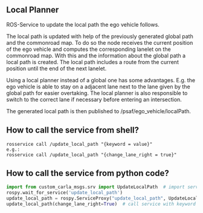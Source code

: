 ## Local Planner
ROS-Service to update the local path the ego vehicle follows. 

The local path is updated with help of the previously generated global path and the commonroad map.
To do so the node receives the current position of the ego vehicle and computes the corresponding lanelet on the commonroad
map. With this and the information about the global path a local path is created. The local path includes a route from
the current position until the end of the next lanelet.

Using a local planner instead of a global one has some advantages. E.g. the ego vehicle is able to stay on a adjacent lane next to the lane 
given by the global path for easier overtaking. The local planner is also responsible to switch to the correct lane if
necessary before entering an intersection.  

The generated local path is then published to /psaf/ego_vehicle/localPath.

## How to call the service from shell?
````shell
rosservice call /update_local_path "{keyword = value}"
e.g.: 
rosservice call /update_local_path "{change_lane_right = true}"
````

## How to call the service from python code?
```python
import from custom_carla_msgs.srv import UpdateLocalPath  # import service message type
rospy.wait_for_service('update_local_path')
update_local_path = rospy.ServiceProxy("update_local_path", UpdateLocalPath)  # add service
update_local_path(change_lane_right=True)  # call service with keyword argument
```


